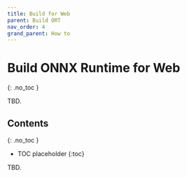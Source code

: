 ```yaml
---
title: Build for Web
parent: Build ORT
nav_order: 4
grand_parent: How to
---
```


# Build ONNX Runtime for Web
{: .no_toc }

TBD.

## Contents
{: .no_toc }

* TOC placeholder
{:toc}

TBD.
